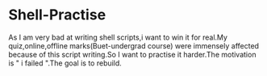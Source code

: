 # Shell-Practise 
As I am very bad at writing shell scripts,i want to win it for real.My quiz,online,offline marks(Buet-undergrad course) were immensely affected because of this script writing.So I want to practise it harder.The motivation is " i failed ".The goal is to rebuild.
